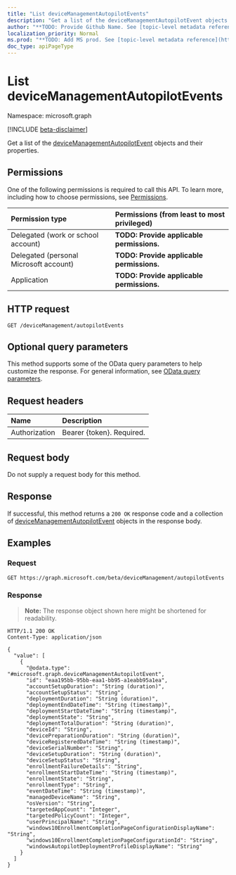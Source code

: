 ```yaml
---
title: "List deviceManagementAutopilotEvents"
description: "Get a list of the deviceManagementAutopilotEvent objects and their properties."
author: "**TODO: Provide Github Name. See [topic-level metadata reference](https://msgo.azurewebsites.net/add/document/guidelines/metadata.html#topic-level-metadata)**"
localization_priority: Normal
ms.prod: "**TODO: Add MS prod. See [topic-level metadata reference](https://msgo.azurewebsites.net/add/document/guidelines/metadata.html#topic-level-metadata)**"
doc_type: apiPageType
---
```


# List deviceManagementAutopilotEvents
Namespace: microsoft.graph

[!INCLUDE [beta-disclaimer](../../includes/beta-disclaimer.md)]

Get a list of the [deviceManagementAutopilotEvent](../resources/devicemanagementautopilotevent.md) objects and their properties.

## Permissions
One of the following permissions is required to call this API. To learn more, including how to choose permissions, see [Permissions](/graph/permissions-reference).

|Permission type|Permissions (from least to most privileged)|
|:---|:---|
|Delegated (work or school account)|**TODO: Provide applicable permissions.**|
|Delegated (personal Microsoft account)|**TODO: Provide applicable permissions.**|
|Application|**TODO: Provide applicable permissions.**|

## HTTP request

<!-- {
  "blockType": "ignored"
}
-->
``` http
GET /deviceManagement/autopilotEvents
```

## Optional query parameters
This method supports some of the OData query parameters to help customize the response. For general information, see [OData query parameters](/graph/query-parameters).

## Request headers
|Name|Description|
|:---|:---|
|Authorization|Bearer {token}. Required.|

## Request body
Do not supply a request body for this method.

## Response

If successful, this method returns a `200 OK` response code and a collection of [deviceManagementAutopilotEvent](../resources/devicemanagementautopilotevent.md) objects in the response body.

## Examples

### Request
<!-- {
  "blockType": "request",
  "name": "list_devicemanagementautopilotevent"
}
-->
``` http
GET https://graph.microsoft.com/beta/deviceManagement/autopilotEvents
```


### Response
>**Note:** The response object shown here might be shortened for readability.
<!-- {
  "blockType": "response",
  "truncated": true,
  "@odata.type": "Collection(microsoft.graph.deviceManagementAutopilotEvent)"
}
-->
``` http
HTTP/1.1 200 OK
Content-Type: application/json

{
  "value": [
    {
      "@odata.type": "#microsoft.graph.deviceManagementAutopilotEvent",
      "id": "eaa195bb-95bb-eaa1-bb95-a1eabb95a1ea",
      "accountSetupDuration": "String (duration)",
      "accountSetupStatus": "String",
      "deploymentDuration": "String (duration)",
      "deploymentEndDateTime": "String (timestamp)",
      "deploymentStartDateTime": "String (timestamp)",
      "deploymentState": "String",
      "deploymentTotalDuration": "String (duration)",
      "deviceId": "String",
      "devicePreparationDuration": "String (duration)",
      "deviceRegisteredDateTime": "String (timestamp)",
      "deviceSerialNumber": "String",
      "deviceSetupDuration": "String (duration)",
      "deviceSetupStatus": "String",
      "enrollmentFailureDetails": "String",
      "enrollmentStartDateTime": "String (timestamp)",
      "enrollmentState": "String",
      "enrollmentType": "String",
      "eventDateTime": "String (timestamp)",
      "managedDeviceName": "String",
      "osVersion": "String",
      "targetedAppCount": "Integer",
      "targetedPolicyCount": "Integer",
      "userPrincipalName": "String",
      "windows10EnrollmentCompletionPageConfigurationDisplayName": "String",
      "windows10EnrollmentCompletionPageConfigurationId": "String",
      "windowsAutopilotDeploymentProfileDisplayName": "String"
    }
  ]
}
```

